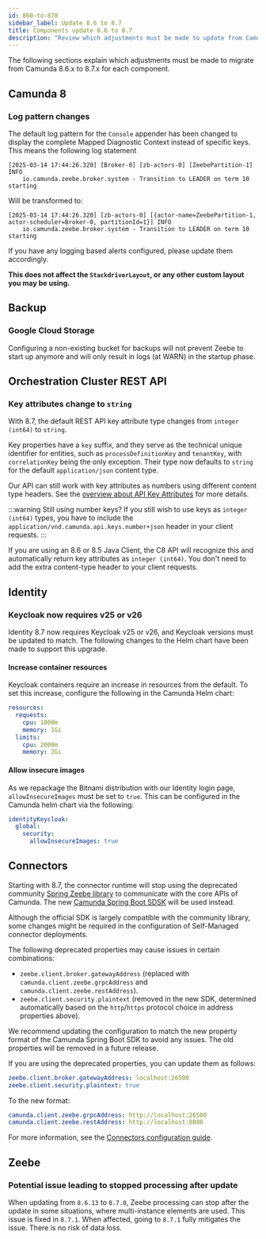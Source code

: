 ```yaml
---
id: 860-to-870
sidebar_label: Update 8.6 to 8.7
title: Components update 8.6 to 8.7
description: "Review which adjustments must be made to update from Camunda 8.6.x to Camunda 8.7.0."
---
```


The following sections explain which adjustments must be made to migrate from Camunda 8.6.x to 8.7.x for each component.

## Camunda 8

### Log pattern changes

The default log pattern for the `Console` appender has been changed to display the complete Mapped Diagnostic Context instead of specific keys. This means
the following log statement

```
[2025-03-14 17:44:26.320] [Broker-0] [zb-actors-0] [ZeebePartition-1] INFO
	io.camunda.zeebe.broker.system - Transition to LEADER on term 10 starting
```

Will be transformed to:

```
[2025-03-14 17:44:26.320] [zb-actors-0] [{actor-name=ZeebePartition-1, actor-scheduler=Broker-0, partitionId=1}] INFO
	io.camunda.zeebe.broker.system - Transition to LEADER on term 10 starting
```

If you have any logging based alerts configured, please update them accordingly.

**This does not affect the `StackdriverLayout`, or any other custom layout you may be using.**

## Backup

### Google Cloud Storage

Configuring a non-existing bucket for backups will not prevent Zeebe to start up anymore and will only result
in logs (at WARN) in the startup phase.

## Orchestration Cluster REST API

### Key attributes change to `string`

With 8.7, the default REST API key attribute type changes from `integer (int64)` to `string`.

Key properties have a `key` suffix, and they serve as the technical unique identifier for entities, such as
`processDefinitionKey` and `tenantKey`, with `correlationKey` being the only exception. Their type now defaults to
`string` for the default `application/json` content type.

Our API can still work with key attributes as numbers using different content type headers.
See the [overview about API Key Attributes][camunda8-api-overview] for more details.

:::warning Still using number keys?
If you still wish to use keys as `integer (int64)` types, you have to include the
`application/vnd.camunda.api.keys.number+json` header in your client requests.
:::

If you are using an 8.6 or 8.5 Java Client, the C8 API will recognize this and automatically return key
attributes as `integer (int64)`. You don't need to add the extra content-type header to your client requests.

[camunda8-api-overview]: /apis-tools/orchestration-cluster-api-rest/orchestration-cluster-api-rest-overview.md#api-key-attributes

## Identity

### Keycloak now requires v25 or v26

Identity 8.7 now requires Keycloak v25 or v26, and Keycloak versions must be updated to match. The following changes to the Helm chart have been made to support this upgrade.

#### Increase container resources

Keycloak containers require an increase in resources from the default. To set this increase, configure the following in the Camunda Helm chart:

```yaml
resources:
  requests:
    cpu: 1000m
    memory: 1Gi
  limits:
    cpu: 2000m
    memory: 2Gi
```

#### Allow insecure images

As we repackage the Bitnami distribution with our Identity login page, `allowInsecureImages` must be set to `true`. This can be configured in the Camunda helm chart via the following:

```yaml
identityKeycloak:
  global:
    security:
      allowInsecureImages: true
```

## Connectors

Starting with 8.7, the connector runtime will stop using the deprecated community [Spring Zeebe library](https://github.com/camunda-community-hub/spring-zeebe) to communicate with the core APIs of Camunda. The new [Camunda Spring Boot SDSK](/apis-tools/camunda-spring-boot-starter/getting-started.md) will be used instead.

Although the official SDK is largely compatible with the community library, some changes might be required in the configuration of Self-Managed connector deployments.

The following deprecated properties may cause issues in certain combinations:

- `zeebe.client.broker.gatewayAddress` (replaced with `camunda.client.zeebe.grpcAddress` and `camunda.client.zeebe.restAddress`).
- `zeebe.client.security.plaintext` (removed in the new SDK, determined automatically based on the `http`/`https` protocol choice in address properties above).

We recommend updating the configuration to match the new property format of the Camunda Spring Boot SDK to avoid any issues. The old properties will be removed in a future release.

If you are using the deprecated properties, you can update them as follows:

```yaml
zeebe.client.broker.gatewayAddress: localhost:26500
zeebe.client.security.plaintext: true
```

To the new format:

```yaml
camunda.client.zeebe.grpcAddress: http://localhost:26500
camunda.client.zeebe.restAddress: http://localhost:8080
```

For more information, see the [Connectors configuration guide](/self-managed/components/connectors/connectors-configuration.md).

## Zeebe

### Potential issue leading to stopped processing after update

When updating from `8.6.13` to `8.7.0`, Zeebe processing can stop after the update in some situations, where multi-instance elements are used. This issue is fixed in `8.7.1`. When affected, going to `8.7.1` fully mitigates the issue. There is no risk of data loss.
